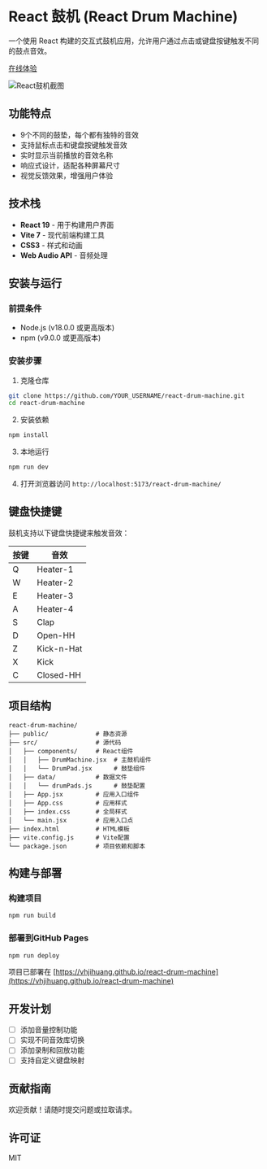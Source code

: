 # React 鼓机 (React Drum Machine)

一个使用 React 构建的交互式鼓机应用，允许用户通过点击或键盘按键触发不同的鼓点音效。

[在线体验](https://vhjihuang.github.io/react-drum-machine)

![React鼓机截图](https://via.placeholder.com/800x400?text=React+Drum+Machine)

## 功能特点

- 9个不同的鼓垫，每个都有独特的音效
- 支持鼠标点击和键盘按键触发音效
- 实时显示当前播放的音效名称
- 响应式设计，适配各种屏幕尺寸
- 视觉反馈效果，增强用户体验

## 技术栈

- **React 19** - 用于构建用户界面
- **Vite 7** - 现代前端构建工具
- **CSS3** - 样式和动画
- **Web Audio API** - 音频处理

## 安装与运行

### 前提条件

- Node.js (v18.0.0 或更高版本)
- npm (v9.0.0 或更高版本)

### 安装步骤

1. 克隆仓库
```bash
git clone https://github.com/YOUR_USERNAME/react-drum-machine.git
cd react-drum-machine
```

2. 安装依赖
```bash
npm install
```

3. 本地运行
```bash
npm run dev
```

4. 打开浏览器访问 `http://localhost:5173/react-drum-machine/`

## 键盘快捷键

鼓机支持以下键盘快捷键来触发音效：

| 按键 | 音效 |
|------|------|
| Q | Heater-1 |
| W | Heater-2 |
| E | Heater-3 |
| A | Heater-4 |
| S | Clap |
| D | Open-HH |
| Z | Kick-n-Hat |
| X | Kick |
| C | Closed-HH |

## 项目结构

```
react-drum-machine/
├── public/             # 静态资源
├── src/                # 源代码
│   ├── components/     # React组件
│   │   ├── DrumMachine.jsx  # 主鼓机组件
│   │   └── DrumPad.jsx      # 鼓垫组件
│   ├── data/           # 数据文件
│   │   └── drumPads.js      # 鼓垫配置
│   ├── App.jsx         # 应用入口组件
│   ├── App.css         # 应用样式
│   ├── index.css       # 全局样式
│   └── main.jsx        # 应用入口点
├── index.html          # HTML模板
├── vite.config.js      # Vite配置
└── package.json        # 项目依赖和脚本
```

## 构建与部署

### 构建项目
```bash
npm run build
```

### 部署到GitHub Pages
```bash
npm run deploy
```

项目已部署在 [https://vhjihuang.github.io/react-drum-machine](https://vhjihuang.github.io/react-drum-machine)

## 开发计划

- [ ] 添加音量控制功能
- [ ] 实现不同音效库切换
- [ ] 添加录制和回放功能
- [ ] 支持自定义键盘映射

## 贡献指南

欢迎贡献！请随时提交问题或拉取请求。

## 许可证

MIT
